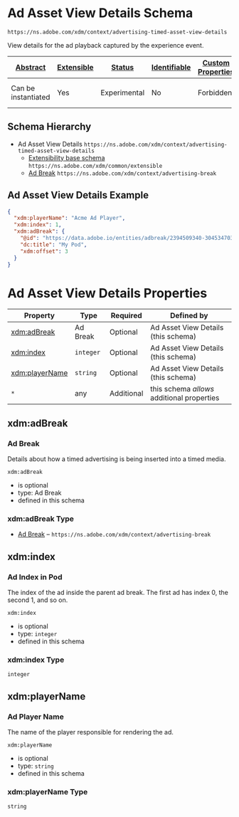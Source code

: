 
# Ad Asset View Details Schema

```
https://ns.adobe.com/xdm/context/advertising-timed-asset-view-details
```

View details for the ad playback captured by the experience event.

| [Abstract](../../abstract.md) | [Extensible](../../extensions.md) | [Status](../../status.md) | [Identifiable](../../id.md) | [Custom Properties](../../extensions.md) | [Additional Properties](../../extensions.md) | Defined In |
|-------------------------------|-----------------------------------|---------------------------|-----------------------------|------------------------------------------|----------------------------------------------|------------|
| Can be instantiated | Yes | Experimental | No | Forbidden | Permitted | [context/advertising-timed-asset-view-details.schema.json](context/advertising-timed-asset-view-details.schema.json) |
## Schema Hierarchy

* Ad Asset View Details `https://ns.adobe.com/xdm/context/advertising-timed-asset-view-details`
  * [Extensibility base schema](../common/extensible.schema.md) `https://ns.adobe.com/xdm/common/extensible`
  * [Ad Break](advertising-break.schema.md) `https://ns.adobe.com/xdm/context/advertising-break`


## Ad Asset View Details Example
```json
{
  "xdm:playerName": "Acme Ad Player",
  "xdm:index": 1,
  "xdm:adBreak": {
    "@id": "https://data.adobe.io/entities/adbreak/2394509340-30453470347",
    "dc:title": "My Pod",
    "xdm:offset": 3
  }
}
```

# Ad Asset View Details Properties

| Property | Type | Required | Defined by |
|----------|------|----------|------------|
| [xdm:adBreak](#xdmadbreak) | Ad Break | Optional | Ad Asset View Details (this schema) |
| [xdm:index](#xdmindex) | `integer` | Optional | Ad Asset View Details (this schema) |
| [xdm:playerName](#xdmplayername) | `string` | Optional | Ad Asset View Details (this schema) |
| `*` | any | Additional | this schema *allows* additional properties |

## xdm:adBreak
### Ad Break

Details about how a timed advertising is being inserted into a timed media.

`xdm:adBreak`
* is optional
* type: Ad Break
* defined in this schema

### xdm:adBreak Type


* [Ad Break](advertising-break.schema.md) – `https://ns.adobe.com/xdm/context/advertising-break`





## xdm:index
### Ad Index in Pod

The index of the ad inside the parent ad break. The first ad has index 0, the second 1, and so on.

`xdm:index`
* is optional
* type: `integer`
* defined in this schema

### xdm:index Type


`integer`






## xdm:playerName
### Ad Player Name

The name of the player responsible for rendering the ad.

`xdm:playerName`
* is optional
* type: `string`
* defined in this schema

### xdm:playerName Type


`string`





